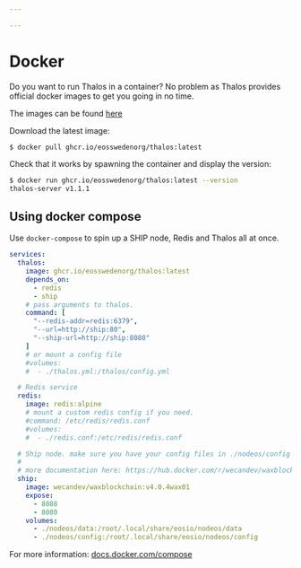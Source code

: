 ```yaml
---

---
```


# Docker

Do you want to run Thalos in a container? No problem as Thalos provides official docker images
to get you going in no time.

The images can be found [here](https://github.com/eosswedenorg/thalos/pkgs/container/thalos)

Download the latest image:

```shell
$ docker pull ghcr.io/eosswedenorg/thalos:latest
```

Check that it works by spawning the container and display the version:

```sh
$ docker run ghcr.io/eosswedenorg/thalos:latest --version
thalos-server v1.1.1
```

## Using docker compose

Use `docker-compose` to spin up a SHIP node, Redis and Thalos all at once.

```yaml
services:
  thalos:
    image: ghcr.io/eosswedenorg/thalos:latest
    depends_on:
      - redis
      - ship
    # pass arguments to thalos.
    command: [
      "--redis-addr=redis:6379",
      "--url=http://ship:80",
      "--ship-url=http://ship:8080"
    ]
    # or mount a config file
    #volumes:
    #  - ./thalos.yml:/thalos/config.yml

  # Redis service
  redis:
    image: redis:alpine
    # mount a custom redis config if you need.
    #command: /etc/redis/redis.conf
    #volumes:
    #  - ./redis.conf:/etc/redis/redis.conf

  # Ship node. make sure you have your config files in ./nodeos/config
  #
  # more documentation here: https://hub.docker.com/r/wecandev/waxblockchain
  ship:
    image: wecandev/waxblockchain:v4.0.4wax01
    expose:
      - 8888
      - 8080
    volumes:
      - ./nodeos/data:/root/.local/share/eosio/nodeos/data
      - ./nodeos/config:/root/.local/share/eosio/nodeos/config
```

For more information: [docs.docker.com/compose](https://docs.docker.com/compose)

